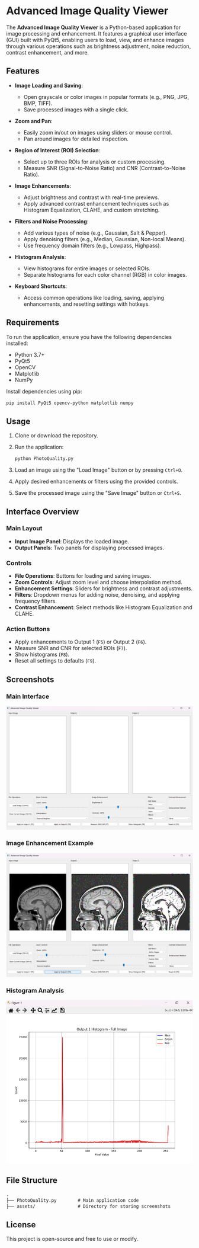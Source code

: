 # Advanced Image Quality Viewer

The **Advanced Image Quality Viewer** is a Python-based application for image processing and enhancement. It features a graphical user interface (GUI) built with PyQt5, enabling users to load, view, and enhance images through various operations such as brightness adjustment, noise reduction, contrast enhancement, and more.

## Features

- **Image Loading and Saving**:
  - Open grayscale or color images in popular formats (e.g., PNG, JPG, BMP, TIFF).
  - Save processed images with a single click.

- **Zoom and Pan**:
  - Easily zoom in/out on images using sliders or mouse control.
  - Pan around images for detailed inspection.

- **Region of Interest (ROI) Selection**:
  - Select up to three ROIs for analysis or custom processing.
  - Measure SNR (Signal-to-Noise Ratio) and CNR (Contrast-to-Noise Ratio).

- **Image Enhancements**:
  - Adjust brightness and contrast with real-time previews.
  - Apply advanced contrast enhancement techniques such as Histogram Equalization, CLAHE, and custom stretching.

- **Filters and Noise Processing**:
  - Add various types of noise (e.g., Gaussian, Salt & Pepper).
  - Apply denoising filters (e.g., Median, Gaussian, Non-local Means).
  - Use frequency domain filters (e.g., Lowpass, Highpass).

- **Histogram Analysis**:
  - View histograms for entire images or selected ROIs.
  - Separate histograms for each color channel (RGB) in color images.

- **Keyboard Shortcuts**:
  - Access common operations like loading, saving, applying enhancements, and resetting settings with hotkeys.

## Requirements

To run the application, ensure you have the following dependencies installed:

- Python 3.7+
- PyQt5
- OpenCV
- Matplotlib
- NumPy

Install dependencies using pip:

```bash
pip install PyQt5 opencv-python matplotlib numpy
```

## Usage

1. Clone or download the repository.
2. Run the application:

   ```bash
   python PhotoQuality.py
   ```

3. Load an image using the "Load Image" button or by pressing `Ctrl+O`.
4. Apply desired enhancements or filters using the provided controls.
5. Save the processed image using the "Save Image" button or `Ctrl+S`.

## Interface Overview

### Main Layout

- **Input Image Panel**: Displays the loaded image.
- **Output Panels**: Two panels for displaying processed images.

### Controls

- **File Operations**: Buttons for loading and saving images.
- **Zoom Controls**: Adjust zoom level and choose interpolation method.
- **Enhancement Settings**: Sliders for brightness and contrast adjustments.
- **Filters**: Dropdown menus for adding noise, denoising, and applying frequency filters.
- **Contrast Enhancement**: Select methods like Histogram Equalization and CLAHE.

### Action Buttons

- Apply enhancements to Output 1 (`F5`) or Output 2 (`F6`).
- Measure SNR and CNR for selected ROIs (`F7`).
- Show histograms (`F8`).
- Reset all settings to defaults (`F9`).

## Screenshots

### Main Interface

![Alt text](images/1.png)

### Image Enhancement Example

![Alt text](images/2.png)

### Histogram Analysis

![Alt text](images/3.png)


## File Structure

```plaintext
.
├── PhotoQuality.py        # Main application code
├── assets/                # Directory for storing screenshots
```

## License

This project is open-source and free to use or modify.

